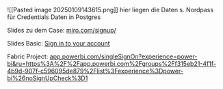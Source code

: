 ![[Pasted image 20250109143615.png]]
hier liegen die Daten
s. Nordpass für Credentials
Daten in Postgres

Slides zu dem Case:
[miro.com/signup/](https://miro.com/app/board/uXjVL4v8JtM=/)

Slides Basic:
[Sign in to your account](https://theartofdata.sharepoint.com/:p:/s/taod60/EeC-KWKJraRKgLs-WzPJv8YBM5dvndedgcfzGN9hqj56Ug?e=yCePDs)

Fabric Project:
[app.powerbi.com/singleSignOn?experience=power-bi&ru=https%3A%2F%2Fapp.powerbi.com%2Fgroups%2Ff315eb21-4f1f-4b9d-907f-c596095de879%2Flist%3Fexperience%3Dpower-bi%26noSignUpCheck%3D1](https://app.powerbi.com/groups/f315eb21-4f1f-4b9d-907f-c596095de879/list?experience=power-bi)
